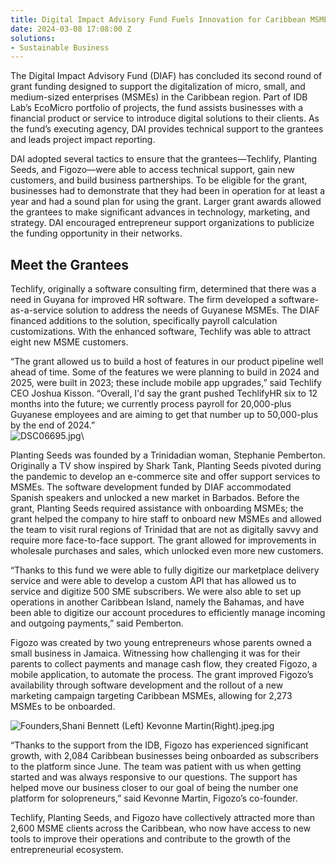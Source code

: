 ```yaml
---
title: Digital Impact Advisory Fund Fuels Innovation for Caribbean MSMEs
date: 2024-03-08 17:08:00 Z
solutions:
- Sustainable Business
---
```


The Digital Impact Advisory Fund (DIAF) has concluded its second round of grant funding designed to  support the digitalization of micro, small, and medium-sized enterprises (MSMEs) in the Caribbean region. Part of IDB Lab’s EcoMicro portfolio of projects, the fund assists businesses with a financial product or service to introduce digital solutions to their clients. As the fund’s executing agency, DAI provides technical support to the grantees and leads project impact reporting.

DAI adopted several tactics to ensure that the grantees—Techlify, Planting Seeds, and Figozo—were able to access technical support, gain new customers, and build business partnerships. To be eligible for the grant, businesses had to demonstrate that they had been in operation for at least a year and had a sound plan for using the grant. Larger grant awards allowed the grantees to make significant advances in technology, marketing, and strategy. DAI encouraged entrepreneur support organizations to publicize the funding opportunity in their networks.

## Meet the Grantees

Techlify, originally a software consulting firm, determined that there was a need in Guyana for improved HR software. The firm developed a software-as-a-service solution to address the needs of Guyanese MSMEs. The DIAF financed additions to the solution, specifically payroll calculation customizations. With the enhanced software, Techlify was able to attract eight new MSME customers.

“The grant allowed us to build a host of features in our product pipeline well ahead of time. Some of the features we were planning to build in 2024 and 2025, were built in 2023; these include mobile app upgrades,” said Techlify CEO Joshua Kisson. “Overall, I'd say the grant pushed TechlifyHR six to 12 months into the future; we currently process payroll for 20,000-plus Guyanese employees and are aiming to get that number up to 50,000-plus by the end of 2024.”\
![DSC06695.jpg](/uploads/DSC06695.jpg)\

Planting Seeds was founded by a Trinidadian woman, Stephanie Pemberton. Originally a TV show inspired by Shark Tank, Planting Seeds pivoted during the pandemic to develop an e-commerce site and offer support services to MSMEs. The software development funded by DIAF accommodated Spanish speakers and unlocked a new market in Barbados. Before the grant, Planting Seeds required assistance with onboarding MSMEs; the grant helped the company to hire staff to onboard new MSMEs and allowed the team to visit rural regions of Trinidad that are not as digitally savvy and require more face-to-face support. The grant allowed for improvements in wholesale purchases and sales, which unlocked even more new customers.

“Thanks to this fund we were able to fully digitize our marketplace delivery service and were able to develop a custom API that has allowed us to service and digitize 500 SME subscribers. We were also able to set up operations in another Caribbean Island, namely the Bahamas, and have been able to digitize our account procedures to efficiently manage incoming and outgoing payments,” said Pemberton.

Figozo was created by two young entrepreneurs whose parents owned a small business in Jamaica. Witnessing how challenging it was for their parents to collect payments and manage cash flow, they created Figozo, a mobile application, to automate the process. The grant improved Figozo’s availability through software development and the rollout of a new marketing campaign targeting Caribbean MSMEs, allowing for 2,273 MSMEs to be onboarded.

![Founders,Shani Bennett (Left) Kevonne Martin(Right).jpeg.jpg](/uploads/Founders,Shani%20Bennett%20(Left)%20Kevonne%20Martin(Right).jpeg.jpg)

“Thanks to the support from the IDB, Figozo has experienced significant growth, with 2,084 Caribbean businesses being onboarded as subscribers to the platform since June. The team was patient with us when getting started and was always responsive to our questions. The support has helped move our business closer to our goal of being the number one platform for solopreneurs,” said Kevonne Martin, Figozo’s co-founder.

Techlify, Planting Seeds, and Figozo have collectively attracted more than 2,600 MSME clients across the Caribbean, who now have access to new tools to improve their operations and contribute to the growth of the entrepreneurial ecosystem.